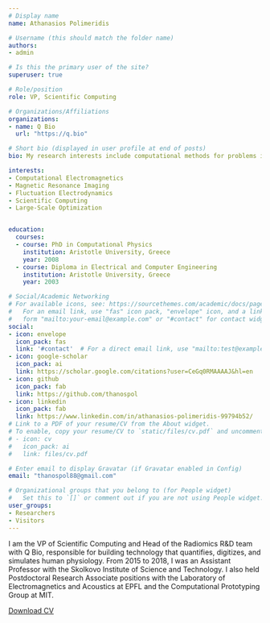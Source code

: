 ```yaml
---
# Display name
name: Athanasios Polimeridis

# Username (this should match the folder name)
authors:
- admin

# Is this the primary user of the site?
superuser: true

# Role/position
role: VP, Scientific Computing

# Organizations/Affiliations
organizations:
- name: Q Bio
  url: "https://q.bio"

# Short bio (displayed in user profile at end of posts)
bio: My research interests include computational methods for problems in physics and engineering.

interests:
- Computational Electromagnetics
- Magnetic Resonance Imaging
- Fluctuation Electrodynamics
- Scientific Computing
- Large-Scale Optimization 


education:
  courses:
  - course: PhD in Computational Physics
    institution: Aristotle University, Greece
    year: 2008
  - course: Diploma in Electrical and Computer Engineering
    institution: Aristotle University, Greece
    year: 2003

# Social/Academic Networking
# For available icons, see: https://sourcethemes.com/academic/docs/page-builder/#icons
#   For an email link, use "fas" icon pack, "envelope" icon, and a link in the
#   form "mailto:your-email@example.com" or "#contact" for contact widget.
social:
- icon: envelope
  icon_pack: fas
  link: '#contact'  # For a direct email link, use "mailto:test@example.org".
- icon: google-scholar
  icon_pack: ai
  link: https://scholar.google.com/citations?user=CeGq0RMAAAAJ&hl=en
- icon: github
  icon_pack: fab
  link: https://github.com/thanospol
- icon: linkedin
  icon_pack: fab
  link: https://www.linkedin.com/in/athanasios-polimeridis-99794b52/
# Link to a PDF of your resume/CV from the About widget.
# To enable, copy your resume/CV to `static/files/cv.pdf` and uncomment the lines below.
# - icon: cv
#   icon_pack: ai
#   link: files/cv.pdf

# Enter email to display Gravatar (if Gravatar enabled in Config)
email: "thanospol88@gmail.com"

# Organizational groups that you belong to (for People widget)
#   Set this to `[]` or comment out if you are not using People widget.
user_groups:
- Researchers
- Visitors
---
```


I am the VP of Scientific Computing and Head of the Radiomics R&D team with Q Bio, responsible for building technology that quantifies, digitizes, and simulates human physiology. From 2015 to 2018, I was an Assistant Professor with the Skolkovo Institute of Science and Technology. I also held Postdoctoral Research Associate positions with the Laboratory of Electromagnetics and Acoustics at EPFL and the Computational Prototyping Group at MIT.

[Download CV](files/cv.pdf)